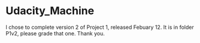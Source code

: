 # Udacity_Machine
I chose to complete version 2 of Project 1, released Febuary 12. It is in folder P1v2, please grade that one. Thank you.
